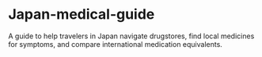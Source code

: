 # Japan-medical-guide
A guide to help travelers in Japan navigate drugstores, find local medicines for symptoms, and compare international medication equivalents.
